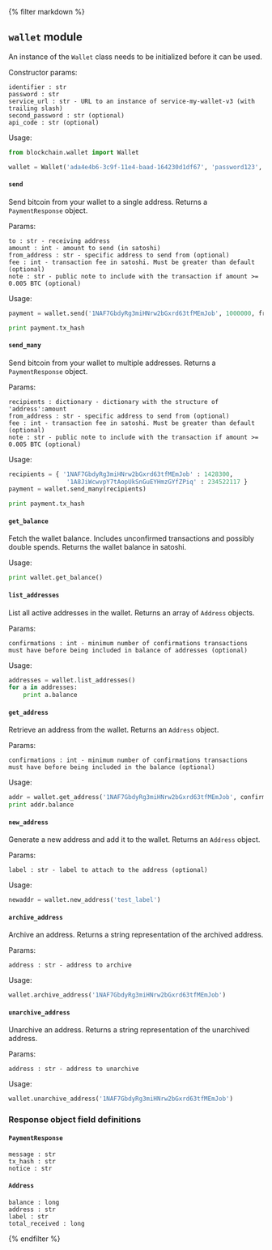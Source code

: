 {% filter markdown %}
## `wallet` module

An instance of the `Wallet` class needs to be initialized before it can be used.

Constructor params:
```
identifier : str
password : str
service_url : str - URL to an instance of service-my-wallet-v3 (with trailing slash)
second_password : str (optional)
api_code : str (optional)
```

Usage:
```python
from blockchain.wallet import Wallet

wallet = Wallet('ada4e4b6-3c9f-11e4-baad-164230d1df67', 'password123', 'http://localhost:3000/')
```

#### `send`
Send bitcoin from your wallet to a single address. Returns a `PaymentResponse` object.

Params:
```
to : str - receiving address
amount : int - amount to send (in satoshi)
from_address : str - specific address to send from (optional)
fee : int - transaction fee in satoshi. Must be greater than default (optional)
note : str - public note to include with the transaction if amount >= 0.005 BTC (optional)
```

Usage:
```python
payment = wallet.send('1NAF7GbdyRg3miHNrw2bGxrd63tfMEmJob', 1000000, from_address='1A8JiWcwvpY7tAopUkSnGuEYHmzGYfZPiq')

print payment.tx_hash
```

#### `send_many`
Send bitcoin from your wallet to multiple addresses. Returns a `PaymentResponse` object.

Params:
```
recipients : dictionary - dictionary with the structure of 'address':amount
from_address : str - specific address to send from (optional)
fee : int - transaction fee in satoshi. Must be greater than default (optional)
note : str - public note to include with the transaction if amount >= 0.005 BTC (optional)
```

Usage:
```python
recipients = { '1NAF7GbdyRg3miHNrw2bGxrd63tfMEmJob' : 1428300,
				'1A8JiWcwvpY7tAopUkSnGuEYHmzGYfZPiq' : 234522117 }
payment = wallet.send_many(recipients)

print payment.tx_hash
```

#### `get_balance`
Fetch the wallet balance. Includes unconfirmed transactions and possibly double spends. Returns the wallet balance in satoshi.

Usage:
```python
print wallet.get_balance()
```

#### `list_addresses`
List all active addresses in the wallet. Returns an array of `Address` objects.

Params:
```
confirmations : int - minimum number of confirmations transactions must have before being included in balance of addresses (optional)
```

Usage:
```python
addresses = wallet.list_addresses()
for a in addresses:
	print a.balance

```

#### `get_address`
Retrieve an address from the wallet. Returns an `Address` object.

Params:
```
confirmations : int - minimum number of confirmations transactions must have before being included in the balance (optional)
```

Usage:
```python
addr = wallet.get_address('1NAF7GbdyRg3miHNrw2bGxrd63tfMEmJob', confirmations = 2)
print addr.balance
```

#### `new_address`
Generate a new address and add it to the wallet. Returns an `Address` object.

Params:
```
label : str - label to attach to the address (optional)
```

Usage:
```python
newaddr = wallet.new_address('test_label')
```

#### `archive_address`
Archive an address. Returns a string representation of the archived address.

Params:
```
address : str - address to archive
```

Usage:
```python
wallet.archive_address('1NAF7GbdyRg3miHNrw2bGxrd63tfMEmJob')
```

#### `unarchive_address`
Unarchive an address. Returns a string representation of the unarchived address.

Params:
```
address : str - address to unarchive
```

Usage:
```python
wallet.unarchive_address('1NAF7GbdyRg3miHNrw2bGxrd63tfMEmJob')
```

### Response object field definitions

#### `PaymentResponse`

```
message : str
tx_hash : str
notice : str
```

#### `Address`

```
balance : long
address : str
label : str
total_received : long
```

{% endfilter %}